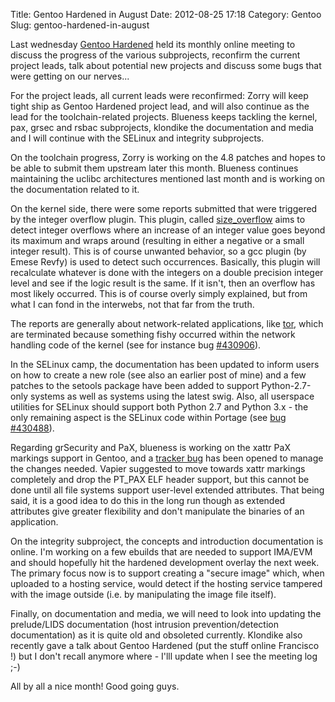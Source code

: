 Title: Gentoo Hardened in August
Date: 2012-08-25 17:18
Category: Gentoo
Slug: gentoo-hardened-in-august

Last wednesday [Gentoo Hardened](http://hardened.gentoo.org) held its
monthly online meeting to discuss the progress of the various
subprojects, reconfirm the current project leads, talk about potential
new projects and discuss some bugs that were getting on our nerves...

For the project leads, all current leads were reconfirmed: Zorry will
keep tight ship as Gentoo Hardened project lead, and will also continue
as the lead for the toolchain-related projects. Blueness keeps tackling
the kernel, pax, grsec and rsbac subprojects, klondike the documentation
and media and I will continue with the SELinux and integrity
subprojects.

On the toolchain progress, Zorry is working on the 4.8 patches and hopes
to be able to submit them upstream later this month. Blueness continues
maintaining the uclibc architectures mentioned last month and is working
on the documentation related to it.

On the kernel side, there were some reports submitted that were
triggered by the integer overflow plugin. This plugin, called
[size\_overflow](https://grsecurity.net/pipermail/grsecurity/2012-March/001091.html)
aims to detect integer overflows where an increase of an integer value
goes beyond its maximum and wraps around (resulting in either a negative
or a small integer result). This is of course unwanted behavior, so a
gcc plugin (by Emese Revfy) is used to detect such occurrences.
Basically, this plugin will recalculate whatever is done with the
integers on a double precision integer level and see if the logic result
is the same. If it isn't, then an overflow has most likely occurred.
This is of course overly simply explained, but from what I can fond in
the interwebs, not that far from the truth.

The reports are generally about network-related applications, like
[tor](http://www.torproject.org), which are terminated because something
fishy occurred within the network handling code of the kernel (see for
instance bug
[\#430906](https://bugs.gentoo.org/show_bug.cgi?id=430906)).

In the SELinux camp, the documentation has been updated to inform users
on how to create a new role (see also an earlier post of mine) and a few
patches to the setools package have been added to support
Python-2.7-only systems as well as systems using the latest swig. Also,
all userspace utilities for SELinux should support both Python 2.7 and
Python 3.x - the only remaining aspect is the SELinux code within
Portage (see [bug
\#430488](https://bugs.gentoo.org/show_bug.cgi?id=430488)).

Regarding grSecurity and PaX, blueness is working on the xattr PaX
markings support in Gentoo, and a [tracker
bug](https://bugs.gentoo.org/show_bug.cgi?id=427888) has been opened to
manage the changes needed. Vapier suggested to move towards xattr
markings completely and drop the PT\_PAX ELF header support, but this
cannot be done until all file systems support user-level extended
attributes. That being said, it is a good idea to do this in the long
run though as extended attributes give greater flexibility and don't
manipulate the binaries of an application.

On the integrity subproject, the concepts and introduction documentation
is online. I'm working on a few ebuilds that are needed to support
IMA/EVM and should hopefully hit the hardened development overlay the
next week. The primary focus now is to support creating a "secure image"
which, when uploaded to a hosting service, would detect if the hosting
service tampered with the image outside (i.e. by manipulating the image
file itself).

Finally, on documentation and media, we will need to look into updating
the prelude/LIDS documentation (host intrusion prevention/detection
documentation) as it is quite old and obsoleted currently. Klondike also
recently gave a talk about Gentoo Hardened (put the stuff online
Francisco !) but I don't recall anymore where - I'lll update when I see
the meeting log ;-)

All by all a nice month! Good going guys.
